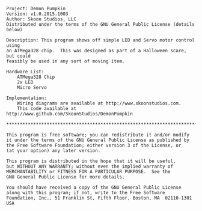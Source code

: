     Project: Demon Pumpkin
    Version: v1.0.2015.1003
    Author: Skoon Studios, LLC
    Distributed under the terms of the GNU General Public License (details below)

    Description: This program shows off simple LED and Servo motor control using
    an ATMega328 chip.  This was designed as part of a Halloween scare, but could
    feasibly be used in any sort of moving item.

    Hardware List:
        ATMega328 Chip
        2x LED
        Micro Servo

    Implementation:
        Wiring diagrams are available at http://www.skoonstudios.com.
        This code available at http://www.github.com/SkoonStudios/DemonPumpkin

    ******************************************************************************

    This program is free software; you can redistribute it and/or modify
    it under the terms of the GNU General Public License as published by
    the Free Software Foundation; either version 3 of the License, or
    (at your option) any later version.

    This program is distributed in the hope that it will be useful,
    but WITHOUT ANY WARRANTY; without even the implied warranty of
    MERCHANTABILITY or FITNESS FOR A PARTICULAR PURPOSE.  See the
    GNU General Public License for more details.

    You should have received a copy of the GNU General Public License
    along with this program; if not, write to the Free Software
    Foundation, Inc., 51 Franklin St, Fifth Floor, Boston, MA  02110-1301  USA
